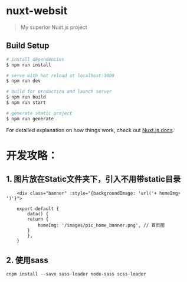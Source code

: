 # nuxt-websit

> My superior Nuxt.js project

## Build Setup

``` bash
# install dependencies
$ npm run install

# serve with hot reload at localhost:3000
$ npm run dev

# build for production and launch server
$ npm run build
$ npm run start

# generate static project
$ npm run generate
```

For detailed explanation on how things work, check out [Nuxt.js docs](https://nuxtjs.org).

# 开发攻略：
## 1. 图片放在Static文件夹下，引入不用带static目录
```
    <div class="banner" :style="{backgroundImage: 'url('+ homeImg+ ')'}">

    export default {
        data() {
        return {
            homeImg: '/images/pic_home_banner.png', // 首页图
        }
        },
    }
```

## 2. 使用sass
    cnpm install --save sass-loader node-sass scss-loader